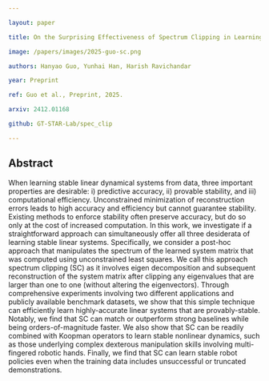 ```yaml
---

layout: paper

title: On the Surprising Effectiveness of Spectrum Clipping in Learning Stable Linear Dynamics

image: /papers/images/2025-guo-sc.png

authors: Hanyao Guo, Yunhai Han, Harish Ravichandar

year: Preprint

ref: Guo et al., Preprint, 2025.

arxiv: 2412.01168

github: GT-STAR-Lab/spec_clip

---
```


## Abstract

When learning stable linear dynamical systems from data, three important properties are desirable: i) predictive accuracy, ii) provable stability, and iii) computational efficiency. Unconstrained minimization of reconstruction errors leads to high accuracy and efficiency but cannot guarantee stability. Existing methods to enforce stability often preserve accuracy, but do so only at the cost of increased computation. In this work, we investigate if a straightforward approach can simultaneously offer all three desiderata of learning stable linear systems. Specifically, we consider a post-hoc approach that manipulates the spectrum of the learned system matrix that was computed using unconstrained least squares. We call this approach spectrum clipping (SC) as it involves eigen decomposition and subsequent reconstruction of the system matrix after clipping any eigenvalues that are larger than one to one (without altering the eigenvectors). Through comprehensive experiments involving two different applications and publicly available benchmark datasets, we show that this simple technique can efficiently learn highly-accurate linear systems that are provably-stable. Notably, we find that SC can match or outperform strong baselines while being orders-of-magnitude faster. We also show that SC can be readily combined with Koopman operators to learn stable nonlinear dynamics, such as those underlying complex dexterous manipulation skills involving multi-fingered robotic hands. Finally, we find that SC can learn stable robot policies even when the training data includes unsuccessful or truncated demonstrations.